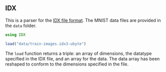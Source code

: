 ## IDX

This is a parser for the [IDX file format](http://yann.lecun.com/exdb/mnist/). The MNIST data files are provided in the ``data`` folder. 

```julia
using IDX

load("data/train-images.idx3-ubyte")
```

The ``load`` function returns a triple: an array of dimensions, the datatype specified in the IDX file, and an array for the data. The data array has been reshaped to conform to the dimensions specified in the file. 